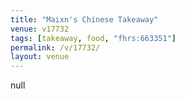 ```yaml
---
title: "Maixn's Chinese Takeaway"
venue: v17732
tags: [takeaway, food, "fhrs:663351"]
permalink: /v/17732/
layout: venue
---
```

null